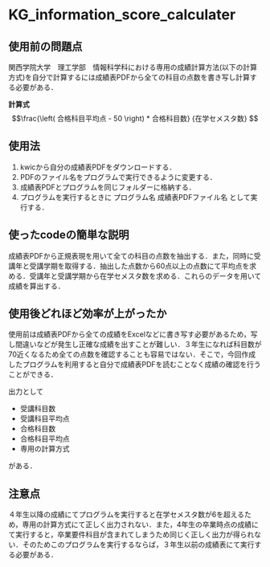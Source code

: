 # KG_information_score_calculater

## 使用前の問題点
関西学院大学　理工学部　情報科学科における専用の成績計算方法(以下の計算方式)を自分で計算するには成績表PDFから全ての科目の点数を書き写し計算する必要がある．

**計算式**
$$\frac{\left( 合格科目平均点 - 50 \right) * 合格科目数}  {在学セメスタ数} $$

## 使用法
1. kwicから自分の成績表PDFをダウンロードする．
2. PDFのファイル名をプログラムで実行できるように変更する．
3. 成績表PDFとプログラムを同じフォルダーに格納する．
4. プログラムを実行するときに  プログラム名 成績表PDFファイル名  として実行する．

## 使ったcodeの簡単な説明
成績表PDFから正規表現を用いて全ての科目の点数を抽出する．また，同時に受講年と受講学期を取得する．抽出した点数から60点以上の点数にて平均点を求める．受講年と受講学期から在学セメスタ数を求める．これらのデータを用いて成績を算出する．

## 使用後どれほど効率が上がったか
使用前は成績表PDFから全ての成績をExcelなどに書き写す必要があるため，写し間違いなどが発生し正確な成績を出すことが難しい．３年生になれば科目数が70近くなるため全ての点数を確認することも容易ではない．そこで，今回作成したプログラムを利用すると自分で成績表PDFを読むことなく成績の確認を行うことができる．

出力として

- 受講科目数
- 受講科目平均点
- 合格科目数
- 合格科目平均点
- 専用の計算方式

がある．

## 注意点
４年生以降の成績にてプログラムを実行すると在学セメスタ数が6を超えるため，専用の計算方式にて正しく出力されない．また，4年生の卒業時点の成績にて実行すると，卒業要件科目が含まれてしまうため同じく正しく出力が得られない．そのためこのプログラムを実行するならば，３年生以前の成績表にて実行する必要がある．
